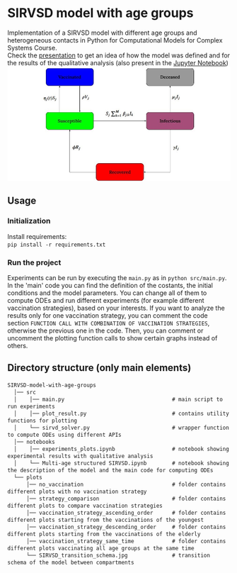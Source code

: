 # SIRVSD model with age groups
Implementation of a SIRVSD model with different age groups and heterogeneous contacts in Python for Computational Models for Complex Systems Course.<br>
Check the [presentation](https://github.com/Musca23/SIRVSD-model-with-age-groups/blob/main/SIRVSD_model_presentation_MURGIA_PDF.pdf) to get an idea of ​​how the model was defined and for the results of the qualitative analysis (also present in the [Jupyter Notebook](https://github.com/Musca23/SIRVSD-model-with-age-groups/blob/main/notebooks/experiments_plots.ipynb))
![transition_schema](./plots/SIRVSD_transition_schema.jpg)
## Usage

### Initialization

Install requirements:<br>
`pip install -r requirements.txt`

### Run the project

Experiments can be run by executing the `main.py` as in `python src/main.py`.
In the 'main' code you can find the definition of the costants, the initial conditions and the model parameters. You can change all of them to compute ODEs and run different experiments (for example different vaccination strategies), based on your interests. If you want to analyze the results only for one vaccination strategy, you can comment the code section `FUNCTION CALL WITH COMBINATION OF VACCINATION STRATEGIES`, otherwise the previous one in the code. Then, you can comment or uncomment the plotting function calls to show certain graphs instead of others.

## Directory structure (only main elements)
```
SIRVSD-model-with-age-groups
  │── src
  │    │── main.py                                  # main script to run experiments
  │    │── plot_result.py                           # contains utility functions for plotting
  │    └── sirvd_solver.py                          # wrapper function to compute ODEs using different APIs
  │── notebooks
  │    │── experiments_plots.ipynb                  # notebook showing experimental results with qualitative analysis
  │    └── Multi-age structured SIRVSD.ipynb        # notebook showing the description of the model and the main code for computing ODEs 
  └── plots
      │── no_vaccination                            # folder contains different plots with no vaccination strategy
      │── strategy_comparison                       # folder contains different plots to compare vaccination strategies
      │── vaccination_strategy_ascending_order      # folder contains different plots starting from the vaccinations of the youngest
      │── vaccination_strategy_descending_order     # folder contains different plots starting from the vaccinations of the elderly
      │── vaccination_strategy_same_time            # folder contains different plots vaccinating all age groups at the same time
      └── SIRVSD_transition_schema.jpg              # transition schema of the model between compartments 

